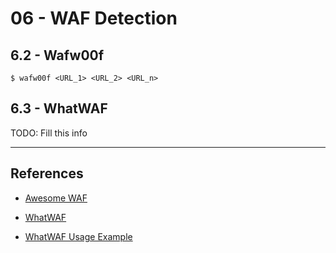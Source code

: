 # 06 - WAF Detection

## 6.2 - Wafw00f

`$ wafw00f <URL_1> <URL_2> <URL_n>`

## 6.3 - WhatWAF

TODO: Fill this info

---
## References

- [Awesome WAF](https://github.com/0xInfection/Awesome-WAF)

- [WhatWAF](https://github.com/ekultek/whatwaf)

- [WhatWAF Usage Example](https://en.kali.tools/?p=1603)